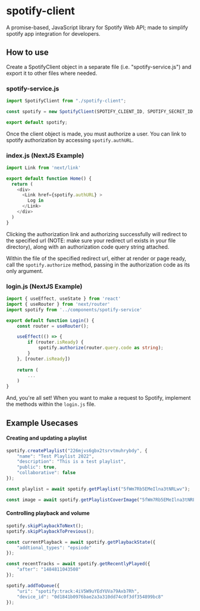 # spotify-client
A promise-based, JavaScript library for Spotify Web API; made to simplify spotify app integration for developers.


## How to use
Create a SpotifyClient object in a separate file (i.e. "spotify-service.js") and export it to other files where needed.

### spotify-service.js
```typescript
import SpotifyClient from "./spotify-client";

const spotify = new SpotifyClient(SPOTIFY_CLIENT_ID, SPOTIFY_SECRET_ID, SPOTIFY_REDIRECT_URL, SPOTIFY_SCOPES);

export default spotify;
```





Once the client object is made, you must authorize a user. You can link to spotify authorization by accessing ```spotify.authURL```.

### index.js (NextJS Example)
```typescript
import Link from 'next/link'

export default function Home() {
  return (
    <div>
      <Link href={spotify.authURL} >
        Log in
      </Link>
    </div>
  )
}
```





Clicking the authorization link and authorizing successfully will redirect to the specified url (NOTE: make sure your redirect url exists in your file directory), along with an authorization code query string attached.

Within the file of the specified redirect url, either at render or page ready, call the ```spotify.authorize``` method, passing in the authorization code as its only argument.

### login.js (NextJS Example)
```typescript
import { useEffect, useState } from 'react'
import { useRouter } from 'next/router'
import spotify from '../components/spotify-service'

export default function Login() {
    const router = useRouter();

    useEffect(() => {
        if (router.isReady) {
            spotify.authorize(router.query.code as string);
        }
    }, [router.isReady])
    
    return (
        ...
    )
}
```

And, you're all set! When you want to make a request to Spotify, implement the methods within the ```login.js``` file.





## Example Usecases

#### Creating and updating a playlist
```typescript
spotify.createPlaylist("226mjvs6gbx2tsrvtmuhrybdy", {
    "name": "Test Playlist 2022",
    "description": "This is a test playlist",
    "public": true,
    "collaborative": false
});

const playlist = await spotify.getPlaylist("5fWm7Rb5EMeIlna3tNRLwv");

const image = await spotify.getPlaylistCoverImage("5fWm7Rb5EMeIlna3tNRLwv");
```

#### Controlling playback and volume
```typescript
spotify.skipPlaybackToNext();
spotify.skipPlaybackToPrevious();

const currentPlayback = await spotify.getPlaybackState({
    "addtional_types": "epsiode"
});

const recentTracks = await spotify.getRecentlyPlayed({
    "after": "1484811043508"
});

spotify.addToQueue({
    "uri": "spotify:track:4iV5W9uYEdYUVa79Axb7Rh",
    "device_id": "0d1841b0976bae2a3a310dd74c0f3df354899bc8"
});
```
